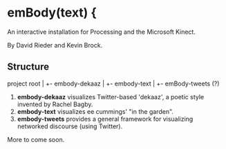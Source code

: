 emBody(text) {
==========

An interactive installation for Processing and the Microsoft Kinect. 

By David Rieder and Kevin Brock.


Structure
---------

project root
  |
  +- embody-dekaaz
  |
  +- embody-text
  |
  +- emBody-tweets (?)

1. __embody-dekaaz__ visualizes Twitter-based 'dekaaz', a poetic style invented by Rachel Bagby.
2. __embody-text__ visualizes ee cummings' "in the garden".
3. __embody-tweets__ provides a general framework for visualizing networked discourse (using Twitter).

More to come soon.
